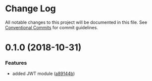 # Change Log

All notable changes to this project will be documented in this file.
See [Conventional Commits](https://conventionalcommits.org) for commit guidelines.

# 0.1.0 (2018-10-31)


### Features

* added JWT module ([a89144b](https://github.com/OPTEN/opten-ng-colada/commit/a89144b))
